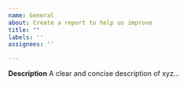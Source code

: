 ```yaml
---
name: General
about: Create a report to help us improve
title: ""
labels: ''
assignees: ''

---
```


**Description**
A clear and concise description of xyz...
